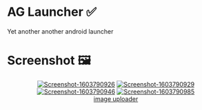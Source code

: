 # AG Launcher ✅
Yet another another android launcher

# Screenshot 🖼️
<p align="center" >  
<a href="https://ibb.co/JxqFyDQ"><img src="https://i.ibb.co/VHxpQfm/Screenshot-1603790926.png" alt="Screenshot-1603790926" border="0"></a>
<a href="https://ibb.co/mH6699C"><img src="https://i.ibb.co/wKMMSSN/Screenshot-1603790929.png" alt="Screenshot-1603790929" border="0"></a>
<a href="https://ibb.co/CbD9mRj"><img src="https://i.ibb.co/N9bNtc0/Screenshot-1603790946.png" alt="Screenshot-1603790946" border="0"></a>
<a href="https://ibb.co/XVBnb7s"><img src="https://i.ibb.co/FnvQK5w/Screenshot-1603790985.png" alt="Screenshot-1603790985" border="0"></a><br /><a target='_blank' href='https://imgbb.com/'>image uploader</a><br />
</p>
